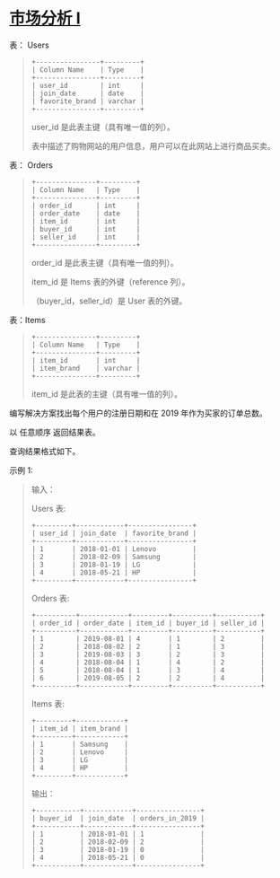 #  [市场分析 I](https://leetcode.cn/problems/market-analysis-i)

表： Users
> ```
> +----------------+---------+
> | Column Name    | Type    |
> +----------------+---------+
> | user_id        | int     |
> | join_date      | date    |
> | favorite_brand | varchar |
> +----------------+---------+
> ```
> user_id 是此表主键（具有唯一值的列）。
> 
> 表中描述了购物网站的用户信息，用户可以在此网站上进行商品买卖。
 

表： Orders
> ```
> +---------------+---------+
> | Column Name   | Type    |
> +---------------+---------+
> | order_id      | int     |
> | order_date    | date    |
> | item_id       | int     |
> | buyer_id      | int     |
> | seller_id     | int     |
> +---------------+---------+
> ```
> order_id 是此表主键（具有唯一值的列）。
> 
> item_id 是 Items 表的外键（reference 列）。
> 
> （buyer_id，seller_id）是 User 表的外键。
 

表：Items
> ```
> +---------------+---------+
> | Column Name   | Type    |
> +---------------+---------+
> | item_id       | int     |
> | item_brand    | varchar |
> +---------------+---------+
> ```
> item_id 是此表的主键（具有唯一值的列）。
 

编写解决方案找出每个用户的注册日期和在 2019 年作为买家的订单总数。

以 任意顺序 返回结果表。

查询结果格式如下。

 

示例 1:

> 输入：
> 
> Users 表:
> ```
> +---------+------------+----------------+
> | user_id | join_date  | favorite_brand |
> +---------+------------+----------------+
> | 1       | 2018-01-01 | Lenovo         |
> | 2       | 2018-02-09 | Samsung        |
> | 3       | 2018-01-19 | LG             |
> | 4       | 2018-05-21 | HP             |
> +---------+------------+----------------+
> ```
> Orders 表:
> ```
> +----------+------------+---------+----------+-----------+
> | order_id | order_date | item_id | buyer_id | seller_id |
> +----------+------------+---------+----------+-----------+
> | 1        | 2019-08-01 | 4       | 1        | 2         |
> | 2        | 2018-08-02 | 2       | 1        | 3         |
> | 3        | 2019-08-03 | 3       | 2        | 3         |
> | 4        | 2018-08-04 | 1       | 4        | 2         |
> | 5        | 2018-08-04 | 1       | 3        | 4         |
> | 6        | 2019-08-05 | 2       | 2        | 4         |
> +----------+------------+---------+----------+-----------+
> ```
> Items 表:
> ```
> +---------+------------+
> | item_id | item_brand |
> +---------+------------+
> | 1       | Samsung    |
> | 2       | Lenovo     |
> | 3       | LG         |
> | 4       | HP         |
> +---------+------------+
> ```
> 输出：
> ```
> +-----------+------------+----------------+
> | buyer_id  | join_date  | orders_in_2019 |
> +-----------+------------+----------------+
> | 1         | 2018-01-01 | 1              |
> | 2         | 2018-02-09 | 2              |
> | 3         | 2018-01-19 | 0              |
> | 4         | 2018-05-21 | 0              |
> +-----------+------------+----------------+
> ```
